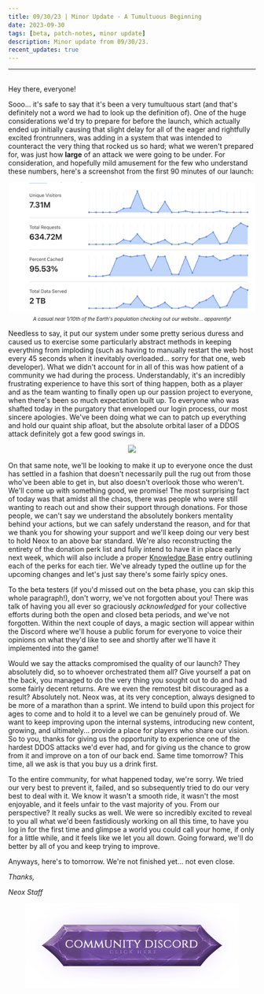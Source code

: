 ```yaml
---
title: 09/30/23 | Minor Update - A Tumultuous Beginning
date: 2023-09-30
tags: [beta, patch-notes, minor update]
description: Minor update from 09/30/23.
recent_updates: true
---
```


***
<br>
Hey there, everyone!

Sooo... it's safe to say that it's been a very tumultuous start (and that's definitely not a word we had to look up the definition of). One of the huge considerations we'd try to prepare for before the launch, which actually ended up initially causing that slight delay for all of the eager and rightfully excited frontrunners, was adding in a system that was intended to counteract the very thing that rocked us so hard; what we weren't prepared for, was just how <b>large</b> of an attack we were going to be under. For consideration, and hopefully mild amusement for the few who understand these numbers, here's a screenshot from the first 90 minutes of our launch:

<div class="spacer-medium"></div>
<center><img src="/assets/img/updates/093023/webstats.png"><br>
<em><font size="1">A casual near 1/10th of the Earth's population checking out our website... apparently!</font></em></center>
<div class="spacer-medium"></div>

Needless to say, it put our system under some pretty serious duress and caused us to exercise some particularly abstract methods in keeping everything from imploding (such as having to manually restart the web host every 45 seconds when it inevitably overloaded... sorry for that one, web developer). What we didn't account for in all of this was how patient of a community we had during the process. Understandably, it's an incredibly frustrating experience to have this sort of thing happen, both as a player and as the team wanting to finally open up our passion project to everyone, when there's been so much expectation built up. To everyone who was shafted today in the purgatory that enveloped our login process, our most sincere apologies. We've been doing what we can to patch up everything and hold our quaint ship afloat, but the absolute orbital laser of a DDOS attack definitely got a few good swings in.

<div class="spacer-medium"></div>
<center><img src="/assets/img/updates/093023/ddosattack.gif"><br></center>
<div class="spacer-medium"></div>

On that same note, we'll be looking to make it up to everyone once the dust has settled in a fashion that doesn't necessarily pull the rug out from those who've been able to get in, but also doesn't overlook those who weren't. We'll come up with something good, we promise! The most surprising fact of today was that amidst all the chaos, there was people who were still wanting to reach out and show their support through donations. For those people, we can't say we understand the absolutely bonkers mentality behind your actions, but we can safely understand the reason, and for that we thank you for showing your support and we'll keep doing our very best to hold Neox to an above bar standard. We're also reconstructing the entirety of the donation perk list and fully intend to have it in place early next week, which will also include a proper <a href="https://blog.neox.ps/knowledge-base/">Knowledge Base</a> entry outlining each of the perks for each tier. We've already typed the outline up for the upcoming changes and let's just say there's some fairly spicy ones.

To the beta testers (if you'd missed out on the beta phase, you can skip this whole paragraph!), don't worry, we've not forgotten about you! There was talk of having you all ever so graciously <em>acknowledged</em> for your collective efforts during both the open and closed beta periods, and we've not forgotten. Within the next couple of days, a magic section will appear within the Discord where we'll house a public forum for everyone to voice their opinions on what they'd like to see and shortly after we'll have it implemented into the game!

Would we say the attacks compromised the quality of our launch? They absolutely did, so to whoever orchestrated them all? Give yourself a pat on the back, you managed to do the very thing you sought out to do and had some fairly decent returns. Are we even the remotest bit discouraged as a result? Absolutely not. Neox was, at its very conception, always designed to be more of a marathon than a sprint. We intend to build upon this project for ages to come and to hold it to a level we can be genuinely proud of. We want to keep improving upon the internal systems, introducing new content, growing, and ultimately... provide a place for players who share our vision. So to you, thanks for giving us the opportunity to experience one of the hardest DDOS attacks we'd ever had, and for giving us the chance to grow from it and improve on a ton of our back end. Same time tomorrow? This time, all we ask is that you buy us a drink first.

To the entire community, for what happened today, we're sorry. We tried our very best to prevent it, failed, and so subsequently tried to do our very best to deal with it. We know it wasn't a smooth ride, it wasn't the most enjoyable, and it feels unfair to the vast majority of you. From our perspective? It really sucks as well. We were so incredibly excited to reveal to you all what we'd been fastidiously working on all this time, to have you log in for the first time and glimpse a world you could call your home, if only for a little while, and it feels like we let you all down. Going forward, we'll do better by all of you and keep trying to improve.

Anyways, here's to tomorrow. We're not finished yet... not even close.

<em>Thanks,

<em>Neox Staff<br>

<div class="spacer-medium"></div>
<center><a href="https://discord.com/invite/neoxps"><img src="/assets/img/JoinDiscord.png"></a></center>